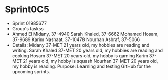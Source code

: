 # Sprint0C5
- Sprint 01985677
- Group's taskss
- Ahmed El Midany, 37-4940
Sarah Khaled, 37-6662
Mohamed Hosam, 37-9689
Karim Nashaat, 37-10478
Nourhan Ashraf, 37-5066
- Details:
  Midany 37-MET 21 years old, my hobbies are reading and writing.
  Sarah Khaled 37-MET 20 years old, my hobbies are reading and cooking
  Hosam 37-MET 20 years old, my hobby is gaming
  Karim 37-MET 21 years old, my hobby is squash
  Nourhan 37-MET 20 years old, my hobby is reading.
  Purpose:
  Learning and testing GitHub for the upcoming sprints.


